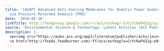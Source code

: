 ```yaml
---
title: '[ASAP] Advanced Anti-Fouling Membranes for Osmotic Power Generation from Wastewater
  via Pressure Retarded Osmosis (PRO)'
date: '2018-05-16'
linkTitle: http://feedproxy.google.com/~r/acs/esthag/~3/CcYc6wP421g/acs.est.7b05933
source: 'Environmental Science & Technology: Latest Articles (ACS Publications)'
description: |-
  <p><img src="https://pubs.acs.org/appl/literatum/publisher/achs/journals/content/esthag/0/esthag.ahead-of-print/acs.est.7b05933/20180516/images/medium/es-2017-059339_0008.gif" alt="TOC Graphic"/></p><div><cite>Environmental Science & Technology</cite></div><div>DOI: 10.1021/acs.est.7b05933</div><div class="feedflare">
  <a href="http://feeds.feedburner.com/~ff/acs/esthag?a=CcYc6wP421g:a94TB0fYCpo:yIl2AUoC8zA"><img src="http://feeds.feedburner.com/~ff/acs/esthag?d=yIl2AUoC8zA" border="0"></img></a>
---
```


